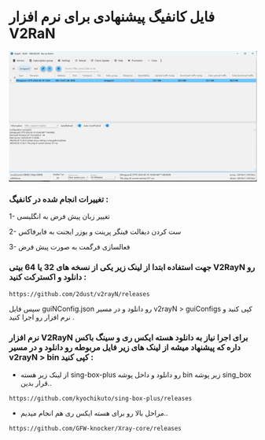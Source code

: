 # فایل کانفیگ پیشنهادی برای نرم افزار V2RaN

![V2RaN](/images/V2RaN.jpg)

### تغییرات انجام شده در کانفیگ :

1- تغییر زبان پیش فرض به انگلیسی

2- ست کردن دیفالت فینگر پرینت و یوزر ایجنت به فایرفاکس

3- فعالسازی فرگمت به صورت پیش فرض


### جهت استفاده ابتدا از لینک زیر یکی از نسخه های 32 یا 64 بیتی V2RayN رو دانلود و اکسترکت کنید :

```
https://github.com/2dust/v2rayN/releases
```

سپس فایل guiNConfig.json رو دانلود و در مسیر v2rayN > guiConfigs کپی کنید و نرم افزار رو اجرا کنید .



### نرم افزار V2RayN برای اجرا نیاز به دانلود هسته ایکس ری و سینگ باکس داره که پیشنهاد میشه از لینک های زیر فایل مربوطه رو دانلود و در مسیر v2rayN > bin کپی کنید :


- از لینک زیر هسته sing-box-plus رو دانلود و داخل پوشه bin زیر پوشه sing_box قرار بدین..


```
https://github.com/kyochikuto/sing-box-plus/releases
```

- مراحل بالا رو برای هسته ایکس ری هم انجام میدیم..


```
https://github.com/GFW-knocker/Xray-core/releases
```
